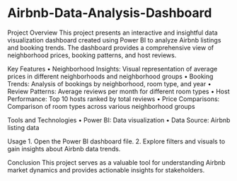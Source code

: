 # Airbnb-Data-Analysis-Dashboard

Project Overview
This project presents an interactive and insightful data visualization dashboard created using Power BI to analyze Airbnb listings and booking trends. The dashboard provides a comprehensive view of neighborhood prices, booking patterns, and host reviews.

Key Features
	•	Neighborhood Insights:
Visual representation of average prices in different neighborhoods and neighborhood groups
	•	Booking Trends:
Analysis of bookings by neighborhood, room type, and year
	•	Review Patterns:
Average reviews per month for different room types
	•	Host Performance:
Top 10 hosts ranked by total reviews
	•	Price Comparisons:
Comparison of room types across various neighborhood groups

Tools and Technologies
	•	Power BI: Data visualization
	•	Data Source: Airbnb listing data

Usage
	1.	Open the Power BI dashboard file.
	2.	Explore filters and visuals to gain insights about Airbnb data trends.

Conclusion
This project serves as a valuable tool for understanding Airbnb market dynamics and provides actionable insights for stakeholders.
